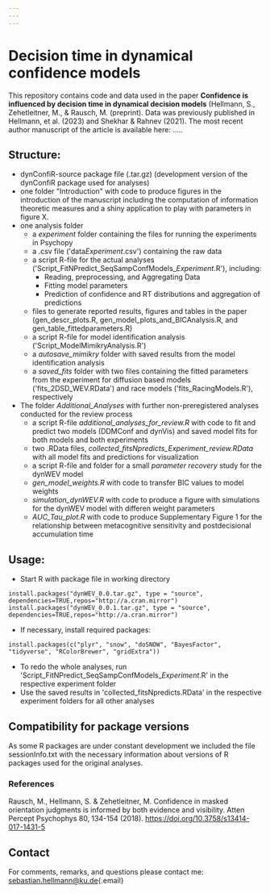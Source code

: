 ```yaml
---
---
---
```


# Decision time in dynamical confidence models

This repository contains code and data used in the paper **Confidence is influenced by decision time in dynamical decision models** (Hellmann, S., Zehetleitner, M., & Rausch, M. (preprint). 
Data was previously published in Hellmann, et al. (2023) and Shekhar & Rahnev (2021). 
The most recent author manuscript of the article is available here: ..... 

## Structure:

-   dynConfiR-source package file (.tar.gz) (development version of the dynConfiR package used for analyses)
-   one folder "Introduction" with code to produce figures in the introduction of the manuscript including the computation of information theoretic measures and a shiny application to play with parameters in figure X.
-   one analysis folder
    -   a *experiment* folder containing the files for running the experiments in Psychopy
    -   a .csv file ('data*Experiment*.csv') containing the raw data
    -   a script R-file for the actual analyses ('Script_FitNPredict_SeqSampConfModels\_*Experiment*.R'), including:
        -   Reading, preprocessing, and Aggregating Data
        -   Fitting model parameters
        -   Prediction of confidence and RT distributions and aggregation of predictions
    -   files to generate reported results, figures and tables in the paper (gen_descr_plots.R, gen_model_plots_and_BICAnalysis.R, and gen_table_fittedparameters.R)
    -   a script R-file for model identification analysis ('Script_ModelMimikryAnalysis.R')
    -   a *autosave_mimikry* folder with saved results from the model identification analysis
    -   a *saved_fits* folder with two files containing the fitted parameters from the experiment for diffusion based models ('fits_2DSD_WEV.RData') and race models ('fits_RacingModels.R'), respectively
- The folder *Additional_Analyses* with further non-preregistered analyses conducted for the review process
    -   a script R-file *additional_analyses_for_review.R* with code to fit and predict two models (DDMConf and dynVis) and saved model fits for both models and both experiments
    -   two .RData files, *collected_fitsNpredicts_*Experiment*_review.RData* with all model fits and predictions for visualization
    -   a script R-file and folder for a small *parameter recovery* study for the dynWEV model
    -   *gen_model_weights.R* with code to transfer BIC values to model weights
    -   *simulation_dynWEV.R* with code to produce a figure with simulations for the dynWEV model with differen weight parameters
    -   *AUC_Tau_plot.R* with code to produce Supplementary Figure 1 for the relationship between metacognitive sensitivity and postdecisional accumulation time



## Usage:

-   Start R with package file in working directory

<!-- -->

    install.packages("dynWEV_0.0.tar.gz", type = "source", dependencies=TRUE,repos="http://a.cran.mirror")
    install.packages("dynWEV_0.0.1.tar.gz", type = "source", dependencies=TRUE,repos="http://a.cran.mirror")

-   If necessary, install required packages:

<!-- -->

    install.packages(c("plyr", "snow", "doSNOW", "BayesFactor", "tidyverse", "RColorBrewer", "gridExtra"))

-   To redo the whole analyses, run 'Script_FitNPredict_SeqSampConfModels\_*Experiment*.R' in the respective experiment folder
-   Use the saved results in 'collected_fitsNpredicts.RData' in the respective experiment folders for all other analyses

## Compatibility for package versions

As some R packages are under constant development we included the file sessionInfo.txt with the necessary information about versions of R packages used for the original analyses.

### References

Rausch, M., Hellmann, S. & Zehetleitner, M. Confidence in masked orientation judgments is informed by both evidence and visibility. Atten Percept Psychophys 80, 134-154 (2018). <https://doi.org/10.3758/s13414-017-1431-5>


## Contact

For comments, remarks, and questions please contact me: [sebastian.hellmann\@ku.de](mailto:sebastian.hellmann@ku.de){.email}
